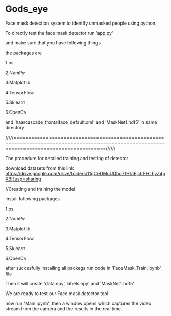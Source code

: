 # Gods_eye
Face mask detection system to identify unmasked people using python.

To directly test the face mask detector run 'app.py'

and make sure that you have following things

the packages are

1.os

2.NumPy

3.Matplotlib

4.TensorFlow

5.Sklearn

6.OpenCv

and 'haarcascade_frontalface_default.xml' and 'MaskNet1.hdf5' in same directory

/////===========================================================================================================================================//////

The procedure for detailed training and testing of detector

download datasets from this link https://drive.google.com/drive/folders/11gCeUMuUQbo71H1aEjctrFHLhyZ4pXBj?usp=sharing

//Creating and training the model

install following packages

1.os

2.NumPy

3.Matplotlib

4.TensorFlow

5.Sklearn

6.OpenCv

after succesfully installing all packegs run code in 'FaceMask_Train.ipynb' file

Then it will create 'data.npy','labels.npy' and 'MaskNet1.hdf5'

We are ready to test our Face mask detector tool

now run 'Main.ipynb', then a window opens which captures the video stream from the camera and the results in the real time.
